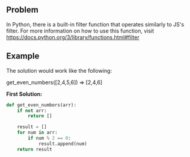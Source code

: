 ## Problem

In Python, there is a built-in filter function that operates similarly to JS's filter. For more information on how to use this function, visit https://docs.python.org/3/library/functions.html#filter

## Example

The solution would work like the following:

get_even_numbers([2,4,5,6]) => [2,4,6]

**First Solution:**

```python
def get_even_numbers(arr):
    if not arr:
        return []

    result = []
    for num in arr:
        if num % 2 == 0:
            result.append(num)
    return result
```
